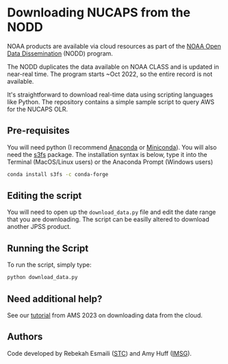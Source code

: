 # Downloading NUCAPS from the NODD

NOAA products are available via cloud resources as part of the [NOAA Open Data Dissemination](https://www.noaa.gov/information-technology/open-data-dissemination) (NODD) program.

The NODD duplicates the data available on NOAA CLASS and is updated in near-real time. The program starts ~Oct 2022, so the entire record is not available.

It's straightforward to download real-time data using scripting languages like Python. The repository contains a simple sample script to query AWS for the NUCAPS OLR.

## Pre-requisites

You will need python (I recommend [Anaconda](https://www.anaconda.com/) or [Miniconda](https://docs.conda.io/en/latest/miniconda.html)). You will also need the [s3fs](https://s3fs.readthedocs.io/en/latest/) package. The installation syntax is below, type it into the Terminal (MacOS/Linux users) or the Anaconda Prompt (Windows users)

```bash
conda install s3fs -c conda-forge
```

## Editing the script
You will need to open up the ```download_data.py``` file and edit the date range that you are downloading. The script can be easilly altered to download another JPSS product.

## Running the Script
To run the script, simply type:

```bash
python download_data.py
```

## Need additional help?

See our [tutorial](https://github.com/modern-tools-workshop/AMS-python-workshop-2023/blob/main/download_satellite_data.ipynb) from AMS 2023 on downloading data from the cloud.

## Authors
Code developed by Rebekah Esmaili ([STC](https://www.stcnet.com/)) and Amy Huff ([IMSG](https://imsg.com/)).